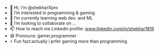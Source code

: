 - 👋 Hi, I’m @shekharXpro
- 👀 I’m interested in programming & gaming
- 🌱 I’m currently learning web dev. and ML
- 💞️ I’m looking to collaborate on ...
- 📫 How to reach me Linkedin profile: www.linkedin.com/in/shekhar1819
- 😄 Pronouns: gamer,programmer
- ⚡ Fun fact:actually i prfer gaming more than programming

<!---
shekharXpro/shekharXpro is a ✨ special ✨ repository because its `README.md` (this file) appears on your GitHub profile.
You can click the Preview link to take a look at your changes.
--->
